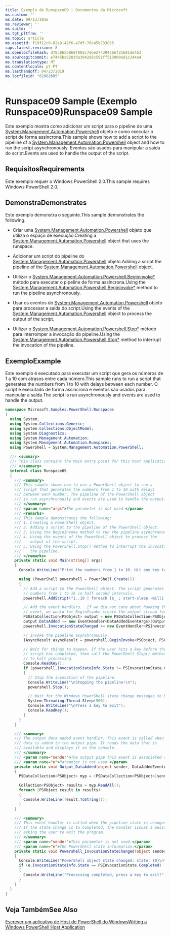 ```yaml
---
title: Exemplo de Runspace09 | Documentos da Microsoft
ms.custom: ''
ms.date: 09/13/2016
ms.reviewer: ''
ms.suite: ''
ms.tgt_pltfrm: ''
ms.topic: article
ms.assetid: f19f12c0-82e9-42f6-a7df-76c45b733855
caps.latest.revision: 8
ms.openlocfilehash: d78c865b869f802c7ebe2743942b6f21681de4b3
ms.sourcegitcommit: e7445ba8203da304286c591ff513900ad1c244a4
ms.translationtype: MT
ms.contentlocale: pt-PT
ms.lasthandoff: 04/23/2019
ms.locfileid: "62082605"
---
```

# <a name="runspace09-sample"></a><span data-ttu-id="59542-102">Runspace09 Sample (Exemplo Runspace09)</span><span class="sxs-lookup"><span data-stu-id="59542-102">Runspace09 Sample</span></span>

<span data-ttu-id="59542-103">Este exemplo mostra como adicionar um script para o pipeline de uma [System.Management.Automation.Powershell](/dotnet/api/system.management.automation.powershell) objeto e como executar o script de forma assíncrona.</span><span class="sxs-lookup"><span data-stu-id="59542-103">This sample shows how to add a script to the pipeline of a [System.Management.Automation.Powershell](/dotnet/api/system.management.automation.powershell) object and how to run the script asynchronously.</span></span> <span data-ttu-id="59542-104">Eventos são usados para manipular a saída do script.</span><span class="sxs-lookup"><span data-stu-id="59542-104">Events are used to handle the output of the script.</span></span>

## <a name="requirements"></a><span data-ttu-id="59542-105">Requisitos</span><span class="sxs-lookup"><span data-stu-id="59542-105">Requirements</span></span>

<span data-ttu-id="59542-106">Este exemplo requer o Windows PowerShell 2.0.</span><span class="sxs-lookup"><span data-stu-id="59542-106">This sample requires Windows PowerShell 2.0.</span></span>

## <a name="demonstrates"></a><span data-ttu-id="59542-107">Demonstra</span><span class="sxs-lookup"><span data-stu-id="59542-107">Demonstrates</span></span>

<span data-ttu-id="59542-108">Este exemplo demonstra o seguinte.</span><span class="sxs-lookup"><span data-stu-id="59542-108">This sample demonstrates the following.</span></span>

- <span data-ttu-id="59542-109">Criar uma [System.Management.Automation.Powershell](/dotnet/api/system.management.automation.powershell) objeto que utiliza o espaço de execução.</span><span class="sxs-lookup"><span data-stu-id="59542-109">Creating a [System.Management.Automation.Powershell](/dotnet/api/system.management.automation.powershell) object that uses the runspace.</span></span>

- <span data-ttu-id="59542-110">Adicionar um script do pipeline do [System.Management.Automation.Powershell](/dotnet/api/system.management.automation.powershell) objeto.</span><span class="sxs-lookup"><span data-stu-id="59542-110">Adding a script the pipeline of the [System.Management.Automation.Powershell](/dotnet/api/system.management.automation.powershell) object.</span></span>

- <span data-ttu-id="59542-111">Utilizar o [System.Management.Automation.Powershell.Begininvoke\*](/dotnet/api/System.Management.Automation.PowerShell.BeginInvoke) método para executar o pipeline de forma assíncrona.</span><span class="sxs-lookup"><span data-stu-id="59542-111">Using the [System.Management.Automation.Powershell.Begininvoke\*](/dotnet/api/System.Management.Automation.PowerShell.BeginInvoke) method to run the pipeline asynchronously.</span></span>

- <span data-ttu-id="59542-112">Usar os eventos do [System.Management.Automation.Powershell](/dotnet/api/system.management.automation.powershell) objeto para processar a saída do script.</span><span class="sxs-lookup"><span data-stu-id="59542-112">Using the events of the [System.Management.Automation.Powershell](/dotnet/api/system.management.automation.powershell) object to process the output of the script.</span></span>

- <span data-ttu-id="59542-113">Utilizar o [System.Management.Automation.Powershell.Stop\*](/dotnet/api/System.Management.Automation.PowerShell.Stop) método para interromper a invocação do pipeline.</span><span class="sxs-lookup"><span data-stu-id="59542-113">Using the [System.Management.Automation.Powershell.Stop\*](/dotnet/api/System.Management.Automation.PowerShell.Stop) method to interrupt the invocation of the pipeline.</span></span>

## <a name="example"></a><span data-ttu-id="59542-114">Exemplo</span><span class="sxs-lookup"><span data-stu-id="59542-114">Example</span></span>

<span data-ttu-id="59542-115">Este exemplo é executado para executar um script que gera os números de 1 a 10 com atrasos entre cada número.</span><span class="sxs-lookup"><span data-stu-id="59542-115">This sample runs to run a script that generates the numbers from 1 to 10 with delays between each number.</span></span> <span data-ttu-id="59542-116">O script é executado de forma assíncrona e eventos são usados para manipular a saída.</span><span class="sxs-lookup"><span data-stu-id="59542-116">The script is run asynchronously and events are used to handle the output.</span></span>

```csharp
namespace Microsoft.Samples.PowerShell.Runspaces
{
  using System;
  using System.Collections.Generic;
  using System.Collections.ObjectModel;
  using System.Diagnostics;
  using System.Management.Automation;
  using System.Management.Automation.Runspaces;
  using PowerShell = System.Management.Automation.PowerShell;

  /// <summary>
  /// This class contains the Main entry point for this host application.
  /// </summary>
  internal class Runspace09
  {
    /// <summary>
    /// This sample shows how to use a PowerShell object to run a
    /// script that generates the numbers from 1 to 10 with delays
    /// between each number. The pipeline of the PowerShell object
    /// is run asynchronously and events are used to handle the output.
    /// </summary>
    /// <param name="args">The parameter is not used.</param>
    /// <remarks>
    /// This sample demonstrates the following:
    /// 1. Creating a PowerShell object.
    /// 2. Adding a script to the pipeline of the PowerShell object.
    /// 3. Using the BeginInvoke method to run the pipeline asynchronously.
    /// 4. Using the events of the PowerShell object to process the
    ///    output of the script.
    /// 5. Using the PowerShell.Stop() method to interrupt the invocation of
    ///    the pipeline.
    /// </remarks>
    private static void Main(string[] args)
    {
      Console.WriteLine("Print the numbers from 1 to 10. Hit any key to halt processing\n");

      using (PowerShell powershell = PowerShell.Create())
      {
        // Add a script to the PowerShell object. The script generates the
        // numbers from 1 to 10 in half second intervals.
        powershell.AddScript("1..10 | foreach {$_ ; start-sleep -milli 500}");

        // Add the event handlers.  If we did not care about hooking the DataAdded
        // event, we would let BeginInvoke create the output stream for us.
        PSDataCollection<PSObject> output = new PSDataCollection<PSObject>();
        output.DataAdded += new EventHandler<DataAddedEventArgs>(Output_DataAdded);
        powershell.InvocationStateChanged += new EventHandler<PSInvocationStateChangedEventArgs>(Powershell_InvocationStateChanged);

        // Invoke the pipeline asynchronously.
        IAsyncResult asyncResult = powershell.BeginInvoke<PSObject, PSObject>(null, output);

        // Wait for things to happen. If the user hits a key before the
        // script has completed, then call the PowerShell Stop() method
        // to halt processing.
        Console.ReadKey();
        if (powershell.InvocationStateInfo.State != PSInvocationState.Completed)
        {
          // Stop the invocation of the pipeline.
          Console.WriteLine("\nStopping the pipeline!\n");
          powershell.Stop();

          // Wait for the Windows PowerShell state change messages to be displayed.
          System.Threading.Thread.Sleep(500);
          Console.WriteLine("\nPress a key to exit");
          Console.ReadKey();
        }
      }
    }

    /// <summary>
    /// The output data added event handler. This event is called when
    /// data is added to the output pipe. It reads the data that is
    /// available and displays it on the console.
    /// </summary>
    /// <param name="sender">The output pipe this event is associated with.</param>
    /// <param name="e">Parameter is not used.</param>
    private static void Output_DataAdded(object sender, DataAddedEventArgs e)
    {
      PSDataCollection<PSObject> myp = (PSDataCollection<PSObject>)sender;

      Collection<PSObject> results = myp.ReadAll();
      foreach (PSObject result in results)
      {
        Console.WriteLine(result.ToString());
      }
    }

    /// <summary>
    /// This event handler is called when the pipeline state is changed.
    /// If the state change is to Completed, the handler issues a message
    /// asking the user to exit the program.
    /// </summary>
    /// <param name="sender">This parameter is not used.</param>
    /// <param name="e">The PowerShell state information.</param>
    private static void Powershell_InvocationStateChanged(object sender, PSInvocationStateChangedEventArgs e)
    {
      Console.WriteLine("PowerShell object state changed: state: {0}\n", e.InvocationStateInfo.State);
      if (e.InvocationStateInfo.State == PSInvocationState.Completed)
      {
        Console.WriteLine("Processing completed, press a key to exit!");
      }
    }
  }
}
```

## <a name="see-also"></a><span data-ttu-id="59542-117">Veja Também</span><span class="sxs-lookup"><span data-stu-id="59542-117">See Also</span></span>

[<span data-ttu-id="59542-118">Escrever um aplicativo de Host de PowerShell do Windows</span><span class="sxs-lookup"><span data-stu-id="59542-118">Writing a Windows PowerShell Host Application</span></span>](./writing-a-windows-powershell-host-application.md)